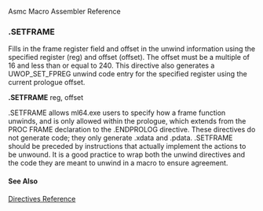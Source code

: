 Asmc Macro Assembler Reference

### .SETFRAME

Fills in the frame register field and offset in the unwind information using the specified register (reg) and offset (offset). The offset must be a multiple of 16 and less than or equal to 240\. This directive also generates a UWOP_SET_FPREG unwind code entry for the specified register using the current prologue offset.

**.SETFRAME** reg, offset

.SETFRAME allows ml64.exe users to specify how a frame function unwinds, and is only allowed within the prologue, which extends from the PROC FRAME declaration to the .ENDPROLOG directive. These directives do not generate code; they only generate .xdata and .pdata. .SETFRAME should be preceded by instructions that actually implement the actions to be unwound. It is a good practice to wrap both the unwind directives and the code they are meant to unwind in a macro to ensure agreement.

#### See Also

[Directives Reference](readme.md)
